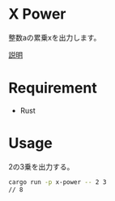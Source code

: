 # X Power
整数aの累乗xを出力します。

[説明](https://www.410gone.click/blog/rust-power/)

# Requirement
* Rust

# Usage
2の3乗を出力する。
```bash
cargo run -p x-power -- 2 3
// 8
```